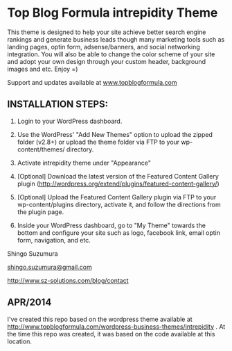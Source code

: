 Top Blog Formula intrepidity Theme
===================================

This theme is designed to help your site achieve better search engine rankings and generate business leads though many marketing tools such as landing pages, optin form, adsense/banners, and social networking integration. You will also be able to change the color scheme of your site and adopt your own design through your custom header, background images and etc. Enjoy =)

Support and updates available at www.topblogformula.com

INSTALLATION STEPS:
-------------------

1. Login to your WordPress dashboard.

2. Use the WordPress' "Add New Themes" option to upload the zipped folder (v2.8+) or upload the theme folder via FTP to your wp-content/themes/ directory.

3. Activate intrepidity theme under "Appearance"

4. [Optional] Download the latest version of the Featured Content Gallery plugin (http://wordpress.org/extend/plugins/featured-content-gallery/)

5. [Optional] Upload the Featured Content Gallery plugin via FTP to your wp-content/plugins directory, activate it, and follow the directions from the plugin page.

6. Inside your WordPress dashboard, go to "My Theme" towards the bottom and configure your site such as logo, facebook link, email optin form, navigation, and etc.


Shingo Suzumura

shingo.suzumura@gmail.com

http://www.sz-solutions.com/blog/contact


APR/2014
--------

I've created this repo based on the wordpress theme available at http://www.topblogformula.com/wordpress-business-themes/intrepidity . At the time this repo was created, it was based on the code available at this location.
